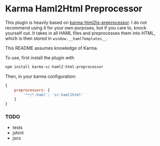 # Karma Haml2Html Preprocessor
This plugin is heavily based on [karma-html2js-preprocessor](https://github.com/karma-runner/karma-html2js-preprocessor). I do not recommend using it for your own purposes, but if you care to, knock yourself out. It takes in all HAML files and preprocesses them into HTML, which is then stored in `window.__hamlTemplates__`.

This README assumes knowledge of Karma.

To use, first install the plugin with
```bash
npm install karma-sc-haml2-html-preprocessor
```

Then, in your karma configuration:
```javascript
{
    preprocessors: {
        '**/*.haml': 'sc-haml2html'
    }
}
```

### TODO
* tests
* jshint
* jscs
